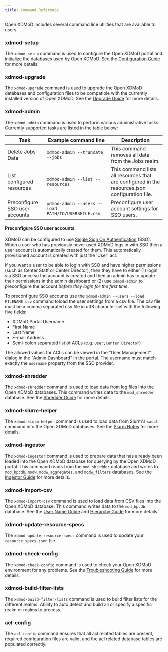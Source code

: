 ```yaml
---
title: Command Reference
---
```


Open XDMoD includes several command line utilities that are available to
users.

### xdmod-setup

The `xdmod-setup` command is used to configure the Open XDMoD portal and
initialize the databases used by Open XDMoD.  See the
[Configuration Guide](configuration.html) for more details.

### xdmod-upgrade

The `xdmod-upgrade` command is used to upgrade the Open XDMoD databases
and configuration files to be compatible with the currently installed
version of Open XDMoD.  See the [Upgrade Guide](upgrade.html) for more
details.

### xdmod-admin

The `xdmod-admin` command is used to perform various administrative
tasks.  Currently supported tasks are listed in the table below:

| Task | Example command line | Description |
| ---- | -------------------- | ----------- |
| Delete Jobs Data | `xdmod-admin --truncate --jobs` | This command removes all data from the Jobs realm.  |
| List configured resources | `xdmod-admin --list --resources` | This command lists all resources that are configured in the resources.json configuration file. |
| Preconfigure SSO user accounts | `xdmod-admin --users --load PATH/TO/USERSFILE.csv` | Preconfigure user account settings for SSO users. |


#### Preconfigure SSO user accounts

XDMoD can be configured to use [Single Sign On Authentication](simpleSAMLphp.md) (SSO).
When a user who has previously never used XDMoD logs in with SSO then a user account
is automatically created for them. This automatically provisioned account is created
with just the 'User' acl.

If you want a user to be able to login with SSO and have higher permissions (such as
Center Staff or Center Director), then they have to either (1) login via SSO once
so the account is created and then an admin has to update their permissions in the
admin dashboard or (2) use `xdmod-admin` to preconfigure the account _before they login for the first time_.

To preconfigure SSO accounts use the `xdmod-admin --users --load FILENAME.csv` command
toload the user settings from a csv file.
The csv file must be a comma separated csv file in utf8 character set with the following five fields:

- XDMoD Portal Username
- First Name
- Last Name
- E-mail Address
- Semi-colon separated list of ACLs (e.g. `User;Center Director`)

The allowed values for ACLs can be viewed in the "User Management" dialog in the "Admin Dashboard"
in the portal. The username must match exactly the `username` property from the SSO provider.

### xdmod-shredder

The `xdmod-shredder` command is used to load data from log files into
the Open XDMoD databases.  This command writes data to the
`mod_shredder` database.  See the [Shredder Guide](shredder.html) for more
details.

### xdmod-slurm-helper

The `xdmod-slurm-helper` command is used to load data from Slurm's
`sacct` command into the Open XDMoD databases.  See the
[Slurm Notes](resource-manager-slurm.html) for more details.

### xdmod-ingestor

The `xdmod-ingestor` command is used to prepare data that has already
been loaded into the Open XDMoD database for querying by the Open XDMoD
portal.  This command reads from the `mod_shredder` database and writes
to `mod_hpcdb`, `modw`, `modw_aggregates`, and `modw_filters` databases.
See the [Ingestor Guide](ingestor.html) for more details.

### xdmod-import-csv

The `xdmod-import-csv` command is used to load data from CSV files into
the Open XDMoD database.  This command writes data to the `mod_hpcdb`
database.  See the [User Name Guide](user-names.html) and
[Hierarchy Guide](hierarchy.html) for more details.

### xdmod-update-resource-specs

The `xdmod-update-resource-specs` command is used to update your
`resource_specs.json` file.

### xdmod-check-config

The `xdmod-check-config` command is used to check your Open XDMoD
environment for any problems.  See the
[Troubleshooting Guide](troubleshooting.html) for more details.

### xdmod-build-filter-lists

The `xdmod-build-filter-lists` command is used to build filter lists for the
different realms.  Ability to auto detect and build all or specify a specific
realm or realms to process.

### acl-config

The `acl-config` command ensures that all acl related tables are present, 
required configuration files are valid, and the acl related database tables are 
populated correctly.

